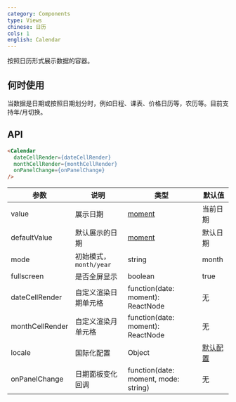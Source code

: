 ```yaml
---
category: Components
type: Views
chinese: 日历
cols: 1
english: Calendar
---
```


按照日历形式展示数据的容器。

## 何时使用

当数据是日期或按照日期划分时，例如日程、课表、价格日历等，农历等。目前支持年/月切换。


## API

```html
<Calendar
  dateCellRender={dateCellRender}
  monthCellRender={monthCellRender}
  onPanelChange={onPanelChange}
/>
```

| 参数         | 说明           | 类型     | 默认值       |
|--------------|----------------|----------|--------------|
| value        | 展示日期       | [moment](http://momentjs.com/)     | 当前日期     |
| defaultValue | 默认展示的日期  | [moment](http://momentjs.com/)     | 默认日期     |
| mode         | 初始模式，`month/year` | string | month  |
| fullscreen   | 是否全屏显示   | boolean     | true         |
| dateCellRender     | 自定义渲染日期单元格| function(date: moment): ReactNode   | 无 |
| monthCellRender    | 自定义渲染月单元格  | function(date: moment): ReactNode   | 无 |
| locale       | 国际化配置     | Object   | [默认配置](https://github.com/antFB/antFB/issues/424)  |
| onPanelChange| 日期面板变化回调 | function(date: moment, mode: string) | 无 |
